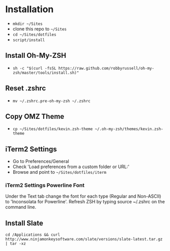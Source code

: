 # Installation
* `mkdir ~/Sites`
* clone this repo to `~/Sites`
* `cd ~/Sites/dotfiles`
* `script/install`


## Install Oh-My-ZSH
* `sh -c "$(curl -fsSL https://raw.github.com/robbyrussell/oh-my-zsh/master/tools/install.sh)"`

## Reset .zshrc
* `mv ~/.zshrc.pre-oh-my-zsh ~/.zshrc`

## Copy OMZ Theme
* `cp ~/Sites/dotfiles/kevin.zsh-theme ~/.oh-my-zsh/themes/kevin.zsh-theme`

## iTerm2 Settings
* Go to Preferences/General
* Check 'Load preferences from a custom folder or URL:'
* Browse and point to `~/Sites/dotfiles/iterm`

### iTerm2 Settings Powerline Font
Under the Text tab change the font for each type (Regular and Non-ASCII) to 'Inconsolata for Powerline'.
Refresh ZSH by typing source ~/.zshrc on the command line.

## Install Slate
`cd /Applications && curl http://www.ninjamonkeysoftware.com/slate/versions/slate-latest.tar.gz | tar -xz`
